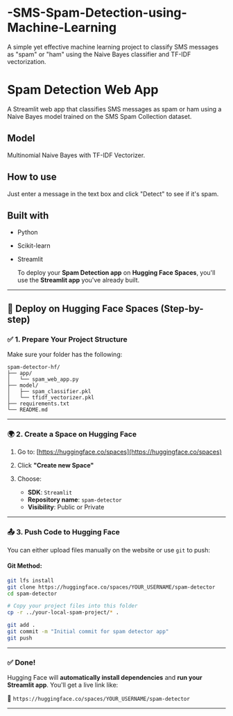 # -SMS-Spam-Detection-using-Machine-Learning
A simple yet effective machine learning project to classify SMS messages as "spam" or "ham" using the Naive Bayes classifier and TF-IDF vectorization.
# Spam Detection Web App

A Streamlit web app that classifies SMS messages as spam or ham using a Naive Bayes model trained on the SMS Spam Collection dataset.

## Model
Multinomial Naive Bayes with TF-IDF Vectorizer.

## How to use
Just enter a message in the text box and click "Detect" to see if it's spam.

## Built with
- Python
- Scikit-learn
- Streamlit


  To deploy your **Spam Detection app** on **Hugging Face Spaces**, you'll use the **Streamlit app** you've already built.

---

## 🚀 Deploy on Hugging Face Spaces (Step-by-step)

### ✅ 1. **Prepare Your Project Structure**

Make sure your folder has the following:

```
spam-detector-hf/
├── app/
│   └── spam_web_app.py
├── model/
│   ├── spam_classifier.pkl
│   └── tfidf_vectorizer.pkl
├── requirements.txt
└── README.md
```

---

### 🌍 2. **Create a Space on Hugging Face**

1. Go to: [https://huggingface.co/spaces](https://huggingface.co/spaces)
2. Click **"Create new Space"**
3. Choose:

   * **SDK**: `Streamlit`
   * **Repository name**: `spam-detector`
   * **Visibility**: Public or Private

---

### 📤 3. **Push Code to Hugging Face**

You can either upload files manually on the website or use `git` to push:

#### Git Method:

```bash
git lfs install
git clone https://huggingface.co/spaces/YOUR_USERNAME/spam-detector
cd spam-detector

# Copy your project files into this folder
cp -r ../your-local-spam-project/* .

git add .
git commit -m "Initial commit for spam detector app"
git push
```

---

### ✅ Done!

Hugging Face will **automatically install dependencies** and **run your Streamlit app**. You'll get a live link like:

🔗 `https://huggingface.co/spaces/YOUR_USERNAME/spam-detector`

---



